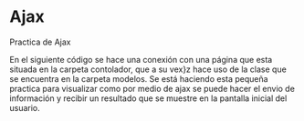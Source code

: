 # Ajax
Practica de Ajax

En el siguiente código se hace una conexión con una página que esta situada en la carpeta contolador, que a su vex}z hace uso de la clase que se encuentra en la carpeta modelos. Se está haciendo esta pequeña practica para visualizar como por medio de ajax se puede hacer el envio de información y recibir un resultado que se muestre en la pantalla inicial del usuario.
